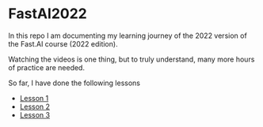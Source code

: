 # FastAI2022

In this repo I am documenting my learning journey of the 2022 version of the Fast.AI course (2022 edition).

Watching the videos is one thing, but to truly understand, many more hours of practice are needed.

So far, I have done the following lessons

* [Lesson 1](/lesson01/lesson01.md)
* [Lesson 2](/lesson02/lesson02.md)
* [Lesson 3](/lesson03/lesson03.md)
